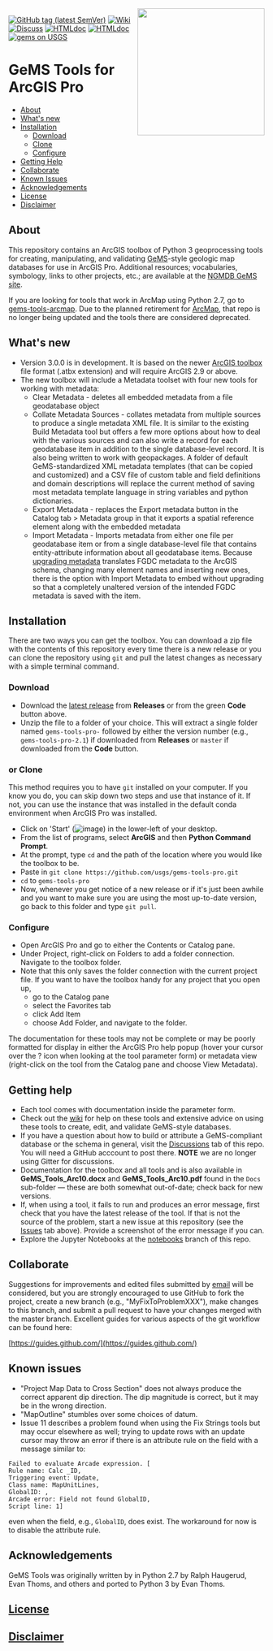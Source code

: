 <img width="250" align="right" src="https://upload.wikimedia.org/wikipedia/commons/thumb/1/1c/USGS_logo_green.svg/500px-USGS_logo_green.svg.png"/>

[![GitHub tag (latest SemVer)](https://img.shields.io/github/v/release/DOI-USGS/gems-tools-pro)](https://github.com/DOI-USGS/gems-tools-pro/releases/latest) 
[![Wiki](https://img.shields.io/badge/-wiki-orange)](https://github.com/DOI-USGS/gems-tools-pro/wiki) 
[![Discuss](https://img.shields.io/badge/-discuss-orange)](https://github.com/DOI-USGS/gems-tools-pro/discussions) 
[![HTMLdoc](https://img.shields.io/badge/-jupyter_notebooks-orange)](https://github.com/DOI-USGS/gems-tools-pro/tree/notebooks) 
[![HTMLdoc](https://img.shields.io/badge/-online_gems_documentation-brihtgreen)](https://scgeology.github.io/GeMS/index.html)
[![gems on USGS](https://img.shields.io/badge/-NGMDB_GeMS-brightgreen)](https://ngmdb.usgs.gov/Info/standards/GeMS/)



# GeMS Tools for ArcGIS Pro
- [About](#about)
- [What's new](#whats-new)
- [Installation](#installation)
    - [Download](#download)
    - [Clone](#or-clone)
    - [Configure](#configure)
- [Getting Help](#getting-help)
- [Collaborate](#collaborate)
- [Known Issues](#known-issues)
- [Acknowledgements](#acknowledgements)
- [License](#license)
- [Disclaimer](#disclaimer)

## About
This repository contains an ArcGIS toolbox of Python 3 geoprocessing tools for creating, manipulating, and validating [GeMS](https://ngmdb.usgs.gov/Info/standards/GeMS/)-style geologic map databases for use in ArcGIS Pro. Additional resources; vocabularies, symbology, links to other projects, etc.; are available at the [NGMDB GeMS site](https://ngmdb.usgs.gov/Info/standards/GeMS/#reso).

If you are looking for tools that work in ArcMap using Python 2.7, go to [gems-tools-arcmap](https://github.com/DOI-USGS/gems-tools-arcmap). Due to the planned retirement for [ArcMap](https://www.esri.com/about/newsroom/arcuser/moving-from-arcmap-to-arcgis-pro-after-mature-support/), that repo is no longer being updated and the tools there are considered deprecated.

## What's new
- Version 3.0.0 is in development. It is based on the newer [ArcGIS toolbox](https://pro.arcgis.com/en/pro-app/latest/help/projects/connect-to-a-toolbox.htm#ESRI_SECTION1_3E9B0E3576C34CA18B2CDA3AB61ED7CD) file format (.atbx extension) and will require ArcGIS 2.9 or above.
- The new toolbox will include a Metadata toolset with four new tools for working with metadata:
  - Clear Metadata - deletes all embedded metadata from a file geodatabase object
  - Collate Metadata Sources - collates metadata from multiple sources to produce a single metadata XML file. It is similar to the existing Build Metadata tool but offers a few more options about how to deal with the various sources and can also write a record for each geodatabase item in addition to the single database-level record. It is also being written to work with geopackages. A folder of default GeMS-standardized XML metadata templates (that can be copied and customized) and a CSV file of custom table and field definitions and domain descriptions will replace the current method of saving most metadata template language in string variables and python dictionaries.
  - Export Metadata - replaces the Export metadata button in the Catalog tab > Metadata group in that it exports a spatial reference element along with the embedded metadata
  - Import Metadata - Imports metadata from either one file per geodatabase item or from a single database-level file that contains entity-attribute information about all geodatabase items. Because [upgrading metadata](https://pro.arcgis.com/en/pro-app/latest/help/metadata/upgrade-metadata-to-the-arcgis-format.htm) translates FGDC metadata to the ArcGIS schema, changing many element names and inserting new ones, there is the option with Import Metadata to embed without upgrading so that a completely unaltered version of the intended FGDC metadata is saved with the item. 

## Installation
There are two ways you can get the toolbox. You can download a zip file with the contents of this repository every time there is a new release or you can clone the repository using `git` and pull the latest changes as necessary with a simple terminal command.

### Download
* Download the [latest release](https://github.com/DOI-USGS/gems-tools-pro/releases/latest) from **Releases** or from the green **Code** button above.
* Unzip the file to a folder of your choice. This will extract a single folder named `gems-tools-pro-` followed by either the version number (e.g., `gems-tools-pro-2.1`) if downloaded from **Releases** or `master` if downloaded from the **Code** button.

### or Clone
This method requires you to have `git` installed on your computer. If you know you do, you can skip down two steps and use that instance of it. If not, you can use the instance that was installed in the default conda environment when ArcGIS Pro was installed.

* Click on 'Start' (![image](https://user-images.githubusercontent.com/5376315/186263217-79a685f5-4942-4f95-bba0-810b070b6de8.png)) in the lower-left of your desktop.
* From the list of programs, select **ArcGIS** and then **Python Command Prompt**.
* At the prompt, type `cd` and the path of the location where you would like the toolbox to be.
* Paste in `git clone https://github.com/usgs/gems-tools-pro.git`
* `cd` to `gems-tools-pro`
* Now, whenever you get notice of a new release or if it's just been awhile and you want to make sure you are using the most up-to-date version, go back to this folder and type `git pull`.

### Configure
* Open ArcGIS Pro and go to either the Contents or Catalog pane.
* Under Project, right-click on Folders to add a folder connection. Navigate to the toolbox folder.
* Note that this only saves the folder connection with the current project file. If you want to have the toolbox handy for any project that you open up,
  * go to the Catalog pane
  * select the Favorites tab
  * click Add Item
  * choose Add Folder, and navigate to the folder.

The documentation for these tools may not be complete or may be poorly formatted for display in either the ArcGIS Pro help popup (hover your cursor over the ? icon when looking at the tool parameter form) or metadata view (right-click on the tool from the Catalog pane and choose View Metadata).

## Getting help
* Each tool comes with documentation inside the parameter form.
* Check out the [wiki](https://github.com/DOI-USGS/gems-tools-pro/wiki) for help on these tools and extensive advice on using these tools to create, edit, and validate GeMS-style databases.
*  If you have a question about how to build or attribute a GeMS-compliant database or the schema in general, visit the [Discussions](https://github.com/DOI-USGS/gems-tools-pro/discussions) tab of this repo. You will need a GitHub acccount to post there. <b>NOTE</b> we are no longer using Gitter for discussions.
* Documentation for the toolbox and all tools and  is also available in **GeMS_Tools_Arc10.docx** and **GeMS_Tools_Arc10.pdf** found in the `Docs` sub-folder — these are both somewhat out-of-date; check back for new versions.
* If, when using a tool, it fails to run and produces an error message, first check that you have the latest release of the tool. If that is not the source of the problem, start a new issue at this repository (see the [Issues](https://github.com/DOI-USGS/gems-tools-pro/issues) tab above). Provide a screenshot of the error message if you can.
* Explore the Jupyter Notebooks at the [notebooks](https://github.com/DOI-USGS/gems-tools-pro/tree/notebooks) branch of this repo.

## Collaborate
Suggestions for improvements and edited files submitted by [email](gems@usgs.gov) will be considered, but you are strongly encouraged to use GitHub to fork the project, create a new branch (e.g., "MyFixToProblemXXX"), make changes to this branch, and submit a pull request to have your changes merged with the master branch. Excellent guides for various aspects of the git workflow can be found here:

[https://guides.github.com/](https://guides.github.com/)

## Known issues
* "Project Map Data to Cross Section" does not always produce the correct apparent dip direction. The dip magnitude is correct, but it may be in the wrong direction.
* "MapOutline" stumbles over some choices of datum.
* Issue 11 describes a problem found when using the Fix Strings tools but may occur elsewhere as well; trying to update rows with an update cursor may throw an error if there is an attribute rule on the field with a message similar to:

```
Failed to evaluate Arcade expression. [
Rule name: Calc _ID,
Triggering event: Update,
Class name: MapUnitLines,
GlobalID: ,
Arcade error: Field not found GlobalID,
Script line: 1]
```

even when the field, e.g.,  ```GlobalID```, does exist. The workaround for now is to disable the attribute rule.

## Acknowledgements
GeMS Tools was originally written by in Python 2.7 by Ralph Haugerud, Evan Thoms, and others and ported to Python 3 by Evan Thoms.

## [License](https://github.com/DOI-USGS/gems-tools-pro/blob/master/LICENSE.md)

## [Disclaimer](https://github.com/usgs/gems-tools-pro/blob/master/DISCLAIMER.md)
